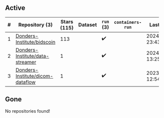 ## Active
| # | Repository (3) | Stars (115) | Dataset | `run` (3) | `containers-run` | Last Modified |
| --- | --- | --- | --- | --- | --- | --- |
| 1 | [Donders-Institute/bidscoin](https://github.com/Donders-Institute/bidscoin) | 113 |  | :heavy_check_mark: |  | 2024-03-27 23:43:14+00:00 |
| 2 | [Donders-Institute/data-streamer](https://github.com/Donders-Institute/data-streamer) | 1 |  | :heavy_check_mark: |  | 2024-03-26 13:25:42+00:00 |
| 3 | [Donders-Institute/dicom-dataflow](https://github.com/Donders-Institute/dicom-dataflow) | 1 |  | :heavy_check_mark: |  | 2023-08-23 12:54:25+00:00 |

## Gone
No repositories found!
